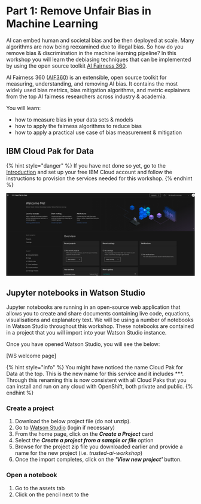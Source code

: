 # Part 1: Remove Unfair Bias in Machine Learning

AI can embed human and societal bias and be then deployed at scale. Many algorithms are now being reexamined due to illegal bias. So how do you remove bias & discrimination in the machine learning pipeline? In this workshop you will learn the debiasing techniques that can be implemented by using the open source toolkit [AI Fairness 360](https://aif360.mybluemix.net/).

AI Fairness 360 \([AIF360](https://github.com/Trusted-AI/AIF360)\) is an extensible, open source toolkit for measuring, understanding, and removing AI bias. It contains the most widely used bias metrics, bias mitigation algorithms, and metric explainers from the top AI fairness researchers across industry & academia.

You will learn:

* how to measure bias in your data sets & models
* how to apply the fairness algorithms to reduce bias
* how to apply a practical use case of bias measurement & mitigation

## IBM Cloud Pak for Data

{% hint style="danger" %}
If you have not done so yet, go to the [Introduction](https://margriet-groenendijk.gitbook.io/trusted-ai-workshop/introduction) and set up your free IBM Cloud account and follow the instructions to provision the services needed for this workshop.
{% endhint %}

![](.gitbook/assets/screenshot-2020-08-21-at-16.50.56.png)

## Jupyter notebooks in Watson Studio

Jupyter notebooks are running in an open-source web application that allows you to create and share documents containing live code, equations, visualisations and explanatory text. We will be using a number of notebooks in Watson Studio throughout this workshop. These notebooks are contained in a project that you will import into your Watson Studio instance.

Once you have opened Watson Studio, you will see the below:

\[WS welcome page\]

{% hint style="info" %}
You might have noticed the name Cloud Pak for Data at the top. This is the new name for this service and it includes \*\*\*. Through this renaming this is now consistent with all Cloud Paks that you can install and run on any cloud with OpenShift, both private and public.
{% endhint %}

### Create a project

1. Download the below project file \(do not unzip\).
2. Go to [Watson Studio](https://dataplatform.ibm.com) \(login if necessary\)
3. From the home page, click on the _**Create a Project**_ card     
4. Select the _**Create a project from a sample or file**_ option 
5. Browse for the project zip file you downloaded earlier and provide a name for the new project \(i.e. _trusted-ai-workshop_\)    
6. Once the import completes, click on the _**'View new project'**_ button.

### Open a notebook

1. Go to the assets tab
2. Click on the pencil next to the 



